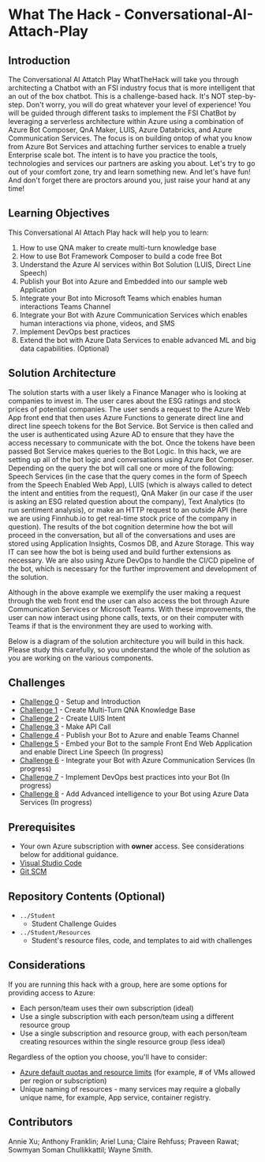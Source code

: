 # What The Hack - Conversational-AI-Attach-Play

## Introduction
The Conversational AI Attatch Play WhatTheHack will take you through architecting a Chatbot with an FSI industry focus that is more intelligent that an out of the box chatbot. This is a challenge-based hack. It's NOT step-by-step. Don't worry, you will do great whatever your level of experience! You will be guided through different tasks to implement the FSI ChatBot by leveraging a serverless architecture within Azure using a combination of Azure Bot Composer, QnA Maker, LUIS, Azure Databricks, and Azure Communication Services. The focus is on building ontop of what you know from Azure Bot Services and attaching further services to enable a truely Enterprise scale bot.  The intent is to have you practice the tools, technologies and services our partners are asking you about. Let's try to go out of your comfort zone, try and learn something new. And let's have fun! And don't forget there are proctors around you, just raise your hand at any time!


## Learning Objectives

This Conversational AI Attach Play hack will help you to learn:
1. How to use QNA maker to create multi-turn knowledge base
1. How to use Bot Framework Composer to build a code free Bot
1. Understand the Azure AI services within Bot Solution (LUIS, Direct Line Speech)
1. Publish your Bot into Azure and Embedded into our sample web Application 
1. Integrate your Bot into Microsoft Teams which enables human interactions Teams Channel
1. Integrate your Bot with Azure Communication Services which enables human interactions via phone, videos, and SMS
1. Implement DevOps best practices
1. Extend the bot with Azure Data Services to enable advanced ML and big data capabilities. (Optional)

## Solution Architecture

The solution starts with a user likely a Finance Manager who is looking at companies to invest in. The user cares about the ESG ratings and stock prices of potential companies. The user sends a request to the Azure Web App front end that then uses Azure Functions to generate direct line and direct line speech tokens for the Bot Service.  Bot Service is then called and the user is authenticated using Azure AD to ensure that they have the access necessary to communicate with the bot. Once the tokens have been passed Bot Service makes queries to the Bot Logic. In this hack, we are setting up all of the bot logic and conversations using Azure Bot Composer. Depending on the query the bot will call one or more of the following: Speech Services (in the case that the query comes in the form of Speech from the Speech Enabled Web App), LUIS (which is always called to detect the intent and entities from the request), QnA Maker (in our case if the user is asking an ESG related question about the company), Text Analytics (to run sentiment analysis), or make an HTTP request to an outside API (here we are using Finnhub.io to get real-time stock price of the company in question). The results of the bot cognition determine how the bot will proceed in the conversation, but all of the conversations and uses are stored using Application Insights, Cosmos DB, and Azure Storage. This way IT can see how the bot is being used and build further extensions as necessary. We are also using Azure DevOps to handle the CI/CD pipeline of the bot, which is necessary for the further improvement and development of the solution. 

Although in the above example we exemplify the user making a request through the web front end the user can also access the bot through Azure Communication Services or Microsoft Teams. With these improvements, the user can now interact using phone calls, texts, or on their computer with Teams if that is the environment they are used to working with. 

Below is a diagram of the solution architecture you will build in this hack. Please study this carefully, so you understand the whole of the solution as you are working on the various components.


## Challenges
 - [Challenge 0](./Student/Challenge0-Setup.md) - Setup and Introduction
 - [Challenge 1](./Student/Challenge1-QnA.md) - Create Multi-Turn QNA Knowledge Base
 - [Challenge 2](./Student/Challenge2-LUIS.md) - Create LUIS Intent
 - [Challenge 3](./Student/Challenge3-API.md) - Make API Call  
 - [Challenge 4](./Student/Challenge4-Deployment.md) - Publish your Bot to Azure and enable Teams Channel
 - [Challenge 5](./Student/Challenge5-FrontEnd.md) - Embed your Bot to the sample Front End Web Application and enable Direct Line Speech (In progress)
 - [Challenge 6](./Student/Challenge6.md) - Integrate your Bot with Azure Communication Services (In progress)
 - [Challenge 7](./Student/Challenge7.md) - Implement DevOps best practices into your Bot (In progress)
 - [Challenge 8](./Student/Challenge8.md) - Add Advanced intelligence to your Bot using Azure Data Services (In progress)

## Prerequisites
- Your own Azure subscription with **owner** access. See considerations below for additional guidance.
- [Visual Studio Code](https://code.visualstudio.com)
- [Git SCM](https://git-scm.com/download)

## Repository Contents (Optional)
- `../Student`
  - Student Challenge Guides
- `../Student/Resources`
  - Student's resource files, code, and templates to aid with challenges

## Considerations

If you are running this hack with a group, here are some options for providing access to Azure:
- Each person/team uses their own subscription (ideal)
- Use a single subscription with each person/team using a different resource group
- Use a single subscription and resource group, with each person/team creating resources within the single resource group (less ideal)

Regardless of the option you choose, you'll have to consider:
- [Azure default quotas and resource limits](https://docs.microsoft.com/en-us/azure/azure-resource-manager/management/azure-subscription-service-limits) (for example, # of VMs allowed per region or subscription)
- Unique naming of resources - many services may require a globally unique name, for example, App service, container registry.

## Contributors
Annie Xu;
Anthony Franklin;
Ariel Luna;
Claire Rehfuss;
Praveen Rawat;
Sowmyan Soman Chullikkattil;
Wayne Smith.
